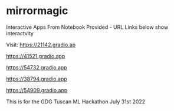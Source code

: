 # mirrormagic

Interactive Apps From Notebook Provided - URL Links below show interactvity 


Visit:
https://21142.gradio.ap

 https://41521.gradio.app
 
 https://54732.gradio.app
 
 https://38794.gradio.app
 
 https://54909.gradio.app

This is for the GDG Tuscan ML Hackathon July 31st 2022

